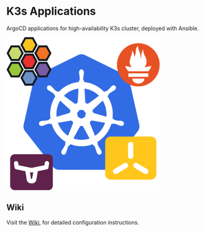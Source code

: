# K3s Applications

ArgoCD applications for high-availability K3s cluster, deployed with Ansible.

<img src="docs/images/logo-services.svg" width="400" height="400" alt="Applications for high-availability K3s cluster, deployed with Ansible" />

## Wiki

Visit the [Wiki](https://axivo.com/k3s-cluster/tutorials/handbook/argocd/), for detailed configuration instructions.
